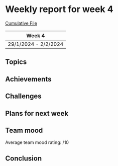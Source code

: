 # Weekly report for week 4
[Cumulative File](cumulative.md)

| Week 4 |
| --- |
| 29/1/2024 - 2/2/2024 |

## Topics

## Achievements

## Challenges

## Plans for next week

## Team mood

Average team mood rating: /10

## Conclusion